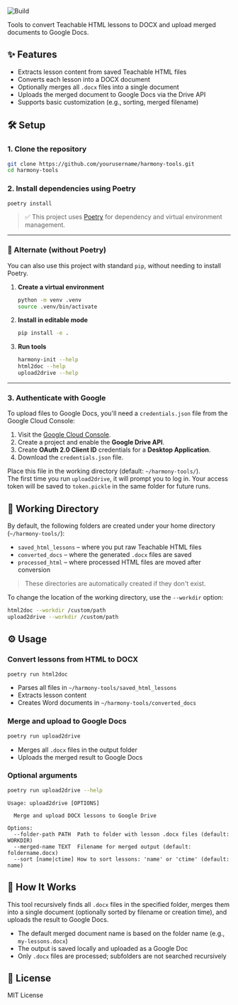 

![Build](https://github.com/scotttjoiner/teachable-lesson-export/actions/workflows/makefile.yml/badge.svg)

Tools to convert Teachable HTML lessons to DOCX and upload merged documents to Google Docs.

## ✨ Features
- Extracts lesson content from saved Teachable HTML files
- Converts each lesson into a DOCX document
- Optionally merges all `.docx` files into a single document
- Uploads the merged document to Google Docs via the Drive API
- Supports basic customization (e.g., sorting, merged filename)

## 🛠️ Setup

### 1. Clone the repository
```bash
git clone https://github.com/yourusername/harmony-tools.git
cd harmony-tools
```

### 2. Install dependencies using Poetry
```bash
poetry install
```
> ✅ This project uses [Poetry](https://python-poetry.org/) for dependency and virtual environment management.

---

### 🧪 Alternate (without Poetry)
You can also use this project with standard `pip`, without needing to install Poetry.

1. **Create a virtual environment**
   ```bash
   python -m venv .venv
   source .venv/bin/activate
   ```

2. **Install in editable mode**
   ```bash
   pip install -e .
   ```

3. **Run tools**
   ```bash
   harmony-init --help
   html2doc --help
   upload2drive --help
   ```

---

### 3. Authenticate with Google
To upload files to Google Docs, you'll need a `credentials.json` file from the Google Cloud Console:

1. Visit the [Google Cloud Console](https://console.cloud.google.com/).
2. Create a project and enable the **Google Drive API**.
3. Create **OAuth 2.0 Client ID** credentials for a **Desktop Application**.
4. Download the `credentials.json` file.

Place this file in the working directory (default: `~/harmony-tools/`).  
The first time you run `upload2drive`, it will prompt you to log in. Your access token will be saved to `token.pickle` in the same folder for future runs.

## 📂 Working Directory
By default, the following folders are created under your home directory (`~/harmony-tools/`):

- `saved_html_lessons` – where you put raw Teachable HTML files
- `converted_docs` – where the generated `.docx` files are saved
- `processed_html` – where processed HTML files are moved after conversion

> These directories are automatically created if they don't exist.

To change the location of the working directory, use the `--workdir` option:
```bash
html2doc --workdir /custom/path
upload2drive --workdir /custom/path
```

## ⚙️ Usage

### Convert lessons from HTML to DOCX
```bash
poetry run html2doc
```
- Parses all files in `~/harmony-tools/saved_html_lessons`
- Extracts lesson content
- Creates Word documents in `~/harmony-tools/converted_docs`

### Merge and upload to Google Docs
```bash
poetry run upload2drive
```
- Merges all `.docx` files in the output folder
- Uploads the merged result to Google Docs

### Optional arguments
```bash
poetry run upload2drive --help
```
```
Usage: upload2drive [OPTIONS]

  Merge and upload DOCX lessons to Google Drive

Options:
  --folder-path PATH  Path to folder with lesson .docx files (default: WORKDIR)
  --merged-name TEXT  Filename for merged output (default: foldername.docx)
  --sort [name|ctime] How to sort lessons: 'name' or 'ctime' (default: name)
```

## 📘 How It Works
This tool recursively finds all `.docx` files in the specified folder, merges them into a single document (optionally sorted by filename or creation time), and uploads the result to Google Docs.

- The default merged document name is based on the folder name (e.g., `my-lessons.docx`)
- The output is saved locally and uploaded as a Google Doc
- Only `.docx` files are processed; subfolders are not searched recursively

## 📄 License
MIT License